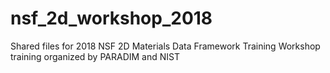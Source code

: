 # nsf_2d_workshop_2018
Shared files for 2018 NSF 2D Materials Data Framework Training Workshop training organized by PARADIM and NIST
